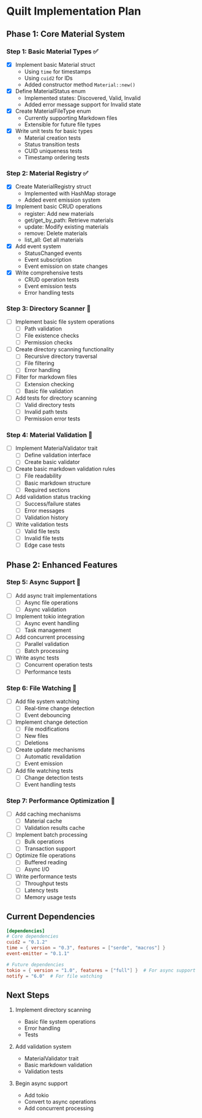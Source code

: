 # Quilt Implementation Plan

## Phase 1: Core Material System

### Step 1: Basic Material Types ✅

- [x] Implement basic Material struct
  - Using `time` for timestamps
  - Using `cuid2` for IDs
  - Added constructor method `Material::new()`
- [x] Define MaterialStatus enum
  - Implemented states: Discovered, Valid, Invalid
  - Added error message support for Invalid state
- [x] Create MaterialFileType enum
  - Currently supporting Markdown files
  - Extensible for future file types
- [x] Write unit tests for basic types
  - Material creation tests
  - Status transition tests
  - CUID uniqueness tests
  - Timestamp ordering tests

### Step 2: Material Registry ✅

- [x] Create MaterialRegistry struct
  - Implemented with HashMap storage
  - Added event emission system
- [x] Implement basic CRUD operations
  - register: Add new materials
  - get/get_by_path: Retrieve materials
  - update: Modify existing materials
  - remove: Delete materials
  - list_all: Get all materials
- [x] Add event system
  - StatusChanged events
  - Event subscription
  - Event emission on state changes
- [x] Write comprehensive tests
  - CRUD operation tests
  - Event emission tests
  - Error handling tests

### Step 3: Directory Scanner 🚧

- [ ] Implement basic file system operations
  - [ ] Path validation
  - [ ] File existence checks
  - [ ] Permission checks
- [ ] Create directory scanning functionality
  - [ ] Recursive directory traversal
  - [ ] File filtering
  - [ ] Error handling
- [ ] Filter for markdown files
  - [ ] Extension checking
  - [ ] Basic file validation
- [ ] Add tests for directory scanning
  - [ ] Valid directory tests
  - [ ] Invalid path tests
  - [ ] Permission error tests

### Step 4: Material Validation 🚧

- [ ] Implement MaterialValidator trait
  - [ ] Define validation interface
  - [ ] Create basic validator
- [ ] Create basic markdown validation rules
  - [ ] File readability
  - [ ] Basic markdown structure
  - [ ] Required sections
- [ ] Add validation status tracking
  - [ ] Success/failure states
  - [ ] Error messages
  - [ ] Validation history
- [ ] Write validation tests
  - [ ] Valid file tests
  - [ ] Invalid file tests
  - [ ] Edge case tests

## Phase 2: Enhanced Features

### Step 5: Async Support 🚧

- [ ] Add async trait implementations
  - [ ] Async file operations
  - [ ] Async validation
- [ ] Implement tokio integration
  - [ ] Async event handling
  - [ ] Task management
- [ ] Add concurrent processing
  - [ ] Parallel validation
  - [ ] Batch processing
- [ ] Write async tests
  - [ ] Concurrent operation tests
  - [ ] Performance tests

### Step 6: File Watching 🚧

- [ ] Add file system watching
  - [ ] Real-time change detection
  - [ ] Event debouncing
- [ ] Implement change detection
  - [ ] File modifications
  - [ ] New files
  - [ ] Deletions
- [ ] Create update mechanisms
  - [ ] Automatic revalidation
  - [ ] Event emission
- [ ] Add file watching tests
  - [ ] Change detection tests
  - [ ] Event handling tests

### Step 7: Performance Optimization 🚧

- [ ] Add caching mechanisms
  - [ ] Material cache
  - [ ] Validation results cache
- [ ] Implement batch processing
  - [ ] Bulk operations
  - [ ] Transaction support
- [ ] Optimize file operations
  - [ ] Buffered reading
  - [ ] Async I/O
- [ ] Write performance tests
  - [ ] Throughput tests
  - [ ] Latency tests
  - [ ] Memory usage tests

## Current Dependencies

```toml
[dependencies]
# Core dependencies
cuid2 = "0.1.2"
time = { version = "0.3", features = ["serde", "macros"] }
event-emitter = "0.1.1"

# Future dependencies
tokio = { version = "1.0", features = ["full"] }  # For async support
notify = "6.0"  # For file watching
```

## Next Steps

1. Implement directory scanning

   - Basic file system operations
   - Error handling
   - Tests

2. Add validation system

   - MaterialValidator trait
   - Basic markdown validation
   - Validation tests

3. Begin async support
   - Add tokio
   - Convert to async operations
   - Add concurrent processing
